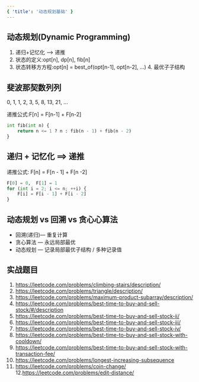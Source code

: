 ```yaml
---
{ 'title': '动态规划基础' }
---
```


## 动态规划(Dynamic Programming)

1. 递归+记忆化 —> 递推
2. 状态的定义:opt[n], dp[n], fib[n]
3. 状态转移⽅方程:opt[n] = best_of(opt[n-1], opt[n-2], ...) 4. 最优⼦子结构

## 斐波那契数列列

0, 1, 1, 2, 3, 5, 8, 13, 21, ...

递推公式:F[n] = F[n-1] + F[n-2]

```python
int fib(int n) {
    return n <= 1 ? n : fib(n - 1) + fib(n - 2)
}
```

## 递归 + 记忆化 ==> 递推

递推公式: F[n] = F[n - 1] + F[n -2]

```python
F[0] = 0,  F[1] = 1
for (int i = 2; i <= n; ++i) {
    F[i] = F[i - 1] + F[i - 2]
}
```

## 动态规划 vs 回溯 vs 贪⼼心算法

- 回溯(递归)— 重复计算
- 贪⼼算法 — 永远局部最优
- 动态规划 — 记录局部最优子结构 / 多种记录值

## 实战题⽬

1. https://leetcode.com/problems/climbing-stairs/description/
2. https://leetcode.com/problems/triangle/description/
3. https://leetcode.com/problems/maximum-product-subarray/description/
4. https://leetcode.com/problems/best-time-to-buy-and-sell-stock/#/description
5. https://leetcode.com/problems/best-time-to-buy-and-sell-stock-ii/
6. https://leetcode.com/problems/best-time-to-buy-and-sell-stock-iii/
7. https://leetcode.com/problems/best-time-to-buy-and-sell-stock-iv/
8. https://leetcode.com/problems/best-time-to-buy-and-sell-stock-with-cooldown/
9. https://leetcode.com/problems/best-time-to-buy-and-sell-stock-with-transaction-fee/
10. https://leetcode.com/problems/longest-increasing-subsequence
11. https://leetcode.com/problems/coin-change/ 12.https://leetcode.com/problems/edit-distance/
